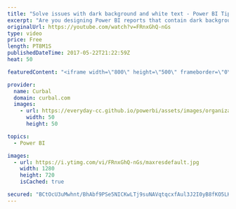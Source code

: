 ```yaml
---
title: "Solve issues with dark background and white text - Power BI Tips & Tricks #44"
excerpt: "Are you designing Power BI reports that contain dark backgrounds and white text? Here I show you a trick that will solve some of the issues with that combination. Dont miss it!  Link to Power BI community post: https://community.powerbi.com/t5/Desktop/Formatting-issues-with-tiles-or-report-pages-with-black-or-grey/td-p/104699"
originalUrl: https://youtube.com/watch?v=FRnxGhQ-nGs
type: video
price: Free
length: PT8M1S
publishedDateTime: 2017-05-22T21:22:59Z
heat: 50

featuredContent: "<iframe width=\"800\" height=\"500\" frameborder=\"0\" src=\"https://www.youtube.com/embed/FRnxGhQ-nGs\" allow=\"accelerometer; autoplay; encrypted-media; gyroscope; picture-in-picture\" allowfullscreen></iframe>"

provider:
  name: Curbal
  domain: curbal.com
  images:
    - url: https://everyday-cc.github.io/powerbi/assets/images/organizations/curbal.com-50x50.jpg
      width: 50
      height: 50

topics:
  - Power BI

images:
  - url: https://i.ytimg.com/vi/FRnxGhQ-nGs/maxresdefault.jpg
    width: 1280
    height: 720
    isCached: true

secured: "BCtOcU3uMwhnt/BhAbf9PSe5NICKwLTj9suNAVqtqcxfAul3J2I0yB8fKO5LKlmP6s8E3+ID5Ag80hvjDQULEftvWGZF3JJgMQ3fG3uVzYIVCaH1uyKZKoAUkXtRsq0OSop7zKFjpdksVdzzIsjZGZytTTd/7yW7fDNrFl+NqY8Z6hooOK60/1soeC0oit5Fl+BudICe5sShJ7Hy9F3H8PtkBLt86SAQ+GYCfNFZEt6cfHYhXrT4NylMpyad1D/xP0WDoHqAXTaYZnaG0oFq6trAI95hAEZlZHuWuyASgQ4aYhpgvjb2xBqI9JgL/xJPhqzHPGTGCiLyNBnAfBMpwUkX1WAtDtVWnqyYggzRxWk56KaLWCTHeu6BymXbZedRAGGHyP0K6ZCXnHwLqbQHmlgX8cgks9I6/d1uoZHeekU=;elqn2+VcVgJ/R2/pVOY5OA=="
---
```


